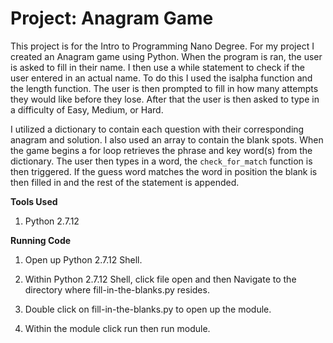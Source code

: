 # Project: Anagram Game

This project is for the Intro to Programming Nano Degree. For my project I created an Anagram game using Python. When the program is ran, the user is asked to fill in their name. I then use a while statement to check if the user entered in an actual name. To do this I used the isalpha function and the length function. The user is then prompted to fill in how many attempts they would like before they lose. After that the user is then asked to type in a difficulty of Easy, Medium, or Hard. 

I utilized a dictionary to contain each question with their corresponding anagram and solution. I also used an array to contain the blank spots. When the game begins a for loop retrieves the phrase and key word(s) from the dictionary. The user then types in a word, the `check_for_match` function is then triggered.  If the guess word matches the word in position the blank is then filled in and the rest of the statement is appended.

**Tools Used**

1. Python 2.7.12

**Running Code** 

1. Open up Python 2.7.12 Shell.

2. Within Python 2.7.12 Shell, click file open and then Navigate to the directory where fill-in-the-blanks.py resides.

3. Double click on fill-in-the-blanks.py to open up the module.

4. Within the module click run then run module.
